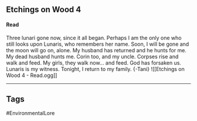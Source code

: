 ## Etchings on Wood 4
#### Read
Three lunari gone now, since it all began. Perhaps I am the only one who still looks upon Lunaris, who remembers her name. Soon, I will be gone and the moon will go on, alone. My husband has returned and he hunts for me. My dead husband hunts me. Corin too, and my uncle. Corpses rise and walk and feed. My girls, they walk now... and feed. God has forsaken us. Lunaris is my witness. Tonight, I return to my family. {-Tani}
![[Etchings on Wood 4 - Read.ogg]]

---
## Tags
#EnvironmentalLore